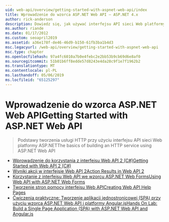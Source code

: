 ```yaml
---
uid: web-api/overview/getting-started-with-aspnet-web-api/index
title: Wprowadzenie do wzorca ASP.NET Web API — ASP.NET 4.x
author: rick-anderson
description: Dowiedz się, jak używać interfejsu API sieci Web platformy ASP.NET na platformie ASP.NET 4.x na szybkie tworzenie usług HTTP, docierających do szerokiej gamy klientów.
ms.author: riande
ms.date: 01/17/2012
ms.custom: seoapril2019
ms.assetid: a36e178f-de46-46d9-b150-61fb3ba1b4d3
msc.legacyurl: /web-api/overview/getting-started-with-aspnet-web-api
msc.type: chapter
ms.openlocfilehash: 97a4fc6010a7b0e4febc2e2bb53b9cb69d6e8af0
ms.sourcegitcommit: 51b01b6ff8edde57d8243e4da28c9f1e7f1962b2
ms.translationtype: MT
ms.contentlocale: pl-PL
ms.lasthandoff: 05/06/2019
ms.locfileid: "65125297"
---
```

# <a name="getting-started-with-aspnet-web-api"></a><span data-ttu-id="c9f5b-103">Wprowadzenie do wzorca ASP.NET Web API</span><span class="sxs-lookup"><span data-stu-id="c9f5b-103">Getting Started with ASP.NET Web API</span></span>

> <span data-ttu-id="c9f5b-104">Podstawy tworzenia usługi HTTP przy użyciu interfejsu API sieci Web platformy ASP.NET</span><span class="sxs-lookup"><span data-stu-id="c9f5b-104">The basics of building an HTTP service using ASP.NET Web API</span></span>

- [<span data-ttu-id="c9f5b-105">Wprowadzenie do korzystania z interfejsu Web API 2 (C#)</span><span class="sxs-lookup"><span data-stu-id="c9f5b-105">Getting Started with Web API 2 (C#)</span></span>](tutorial-your-first-web-api.md)
- [<span data-ttu-id="c9f5b-106">Wyniki akcji w interfejsie Web API 2</span><span class="sxs-lookup"><span data-stu-id="c9f5b-106">Action Results in Web API 2</span></span>](action-results.md)
- [<span data-ttu-id="c9f5b-107">Korzystanie z interfejsu Web API we wzorcu ASP.NET Web Forms</span><span class="sxs-lookup"><span data-stu-id="c9f5b-107">Using Web API with ASP.NET Web Forms</span></span>](using-web-api-with-aspnet-web-forms.md)
- [<span data-ttu-id="c9f5b-108">Tworzenie stron pomocy interfejsu Web API</span><span class="sxs-lookup"><span data-stu-id="c9f5b-108">Creating Web API Help Pages</span></span>](creating-api-help-pages.md)
- [<span data-ttu-id="c9f5b-109">Ćwiczenia praktyczne: Tworzenie aplikacji jednostronicowej (SPA) przy użyciu wzorca ASP.NET Web API i platformy Angular.js</span><span class="sxs-lookup"><span data-stu-id="c9f5b-109">Hands On Lab: Build a Single Page Application (SPA) with ASP.NET Web API and Angular.js</span></span>](build-a-single-page-application-spa-with-aspnet-web-api-and-angularjs.md)
